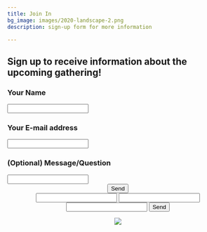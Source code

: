 ```yaml
---
title: Join In
bg_image: images/2020-landscape-2.png
description: sign-up form for more information

---
```

## Sign up to receive information about the upcoming gathering!

<form action="[https://getform.io/f/90d4734d-956d-41db-b285-c2898d6a7d60](https://getform.io/f/90d4734d-956d-41db-b285-c2898d6a7d60 "https://getform.io/f/90d4734d-956d-41db-b285-c2898d6a7d60")" method="POST">

### Your Name

<input type="text" name="name">

### Your E-mail address

<input type="email" name="email">

### (Optional) Message/Question

<input type="text" name="message">

<br>

<center><button type="submit">Send</button> 

</form>

<br>

<form action="[https://getform.io/f/90d4734d-956d-41db-b285-c2898d6a7d60](https://getform.io/f/90d4734d-956d-41db-b285-c2898d6a7d60 "https://getform.io/f/90d4734d-956d-41db-b285-c2898d6a7d60")" method="POST"> <input type="text" name="name"> <input type="email" name="email"> <input type="text" name="message"> <button type="submit">Send</button> </form>

![](images/2020-three-quarters-1.png)